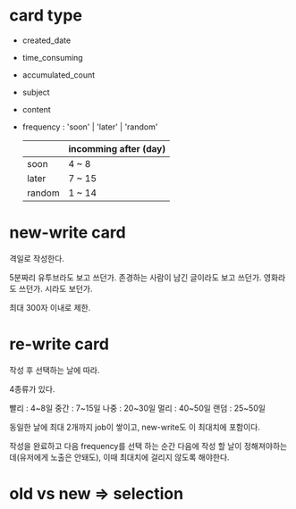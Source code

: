 # card type
 
- created_date
- time_consuming
- accumulated_count
- subject
- content
- frequency : 'soon' | 'later' | 'random'
  
  |        | incomming after (day) |
  |--------|-----------------------|
  | soon   | 4 ~ 8                 |
  | later  | 7 ~ 15                |
  | random | 1 ~ 14                |


# new-write card

격일로 작성한다. 

5분짜리 유투브라도 보고 쓰던가. 존경하는 사람이 남긴 글이라도 보고 쓰던가. 영화라도 쓰던가. 시라도 보던가.

최대 300자 이내로 제한.


# re-write card

작성 후 선택하는 날에 따라.

4종류가 있다.

  빨리 : 4~8일
  중간 : 7~15일
  나중 : 20~30일
  멀리 : 40~50일
  랜덤 : 25~50일
  
동일한 날에 최대 2개까지 job이 쌓이고, new-write도 이 최대치에 포함이다.

작성을 완료하고 다음 frequency를 선택 하는 순간 다음에 작성 할 날이 정해져야하는데(유저에게 노출은 안돼도), 이때 최대치에 걸리지 않도록 해야한다.


# old vs new => selection


